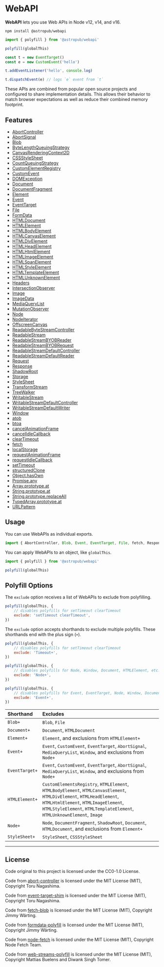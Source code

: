 # WebAPI

**WebAPI** lets you use Web APIs in Node v12, v14, and v16.

```shell
npm install @astropub/webapi
```

```js
import { polyfill } from '@astropub/webapi'

polyfill(globalThis)

const t = new EventTarget()
const e = new CustomEvent('hello')

t.addEventListener('hello', console.log)

t.dispatchEvent(e) // logs `e` event from `t`
```

These APIs are combined from popular open source projects and configured to share implementation details. This allows their behavior to match browser expectations as well as reduce their combined memory footprint.

## Features

- [AbortController](https://developer.mozilla.org/en-US/docs/Web/API/AbortController)
- [AbortSignal](https://developer.mozilla.org/en-US/docs/Web/API/AbortSignal)
- [Blob](https://developer.mozilla.org/en-US/docs/Web/API/Blob)
- [ByteLengthQueuingStrategy](https://developer.mozilla.org/en-US/docs/Web/API/ByteLengthQueuingStrategy)
- [CanvasRenderingContext2D](https://developer.mozilla.org/en-US/docs/Web/API/CanvasRenderingContext2D)
- [CSSStyleSheet](https://developer.mozilla.org/en-US/docs/Web/API/CSSStyleSheet)
- [CountQueuingStrategy](https://developer.mozilla.org/en-US/docs/Web/API/CountQueuingStrategy)
- [CustomElementRegistry](https://developer.mozilla.org/en-US/docs/Web/API/CustomElementRegistry)
- [CustomEvent](https://developer.mozilla.org/en-US/docs/Web/API/CustomEvent)
- [DOMException](https://developer.mozilla.org/en-US/docs/Web/API/DOMException)
- [Document](https://developer.mozilla.org/en-US/docs/Web/API/Document)
- [DocumentFragment](https://developer.mozilla.org/en-US/docs/Web/API/DocumentFragment)
- [Element](https://developer.mozilla.org/en-US/docs/Web/API/Element)
- [Event](https://developer.mozilla.org/en-US/docs/Web/API/Event)
- [EventTarget](https://developer.mozilla.org/en-US/docs/Web/API/EventTarget)
- [File](https://developer.mozilla.org/en-US/docs/Web/API/File)
- [FormData](https://developer.mozilla.org/en-US/docs/Web/API/FormData)
- [HTMLDocument](https://developer.mozilla.org/en-US/docs/Web/API/HTMLDocument)
- [HTMLElement](https://developer.mozilla.org/en-US/docs/Web/API/HTMLElement)
- [HTMLBodyElement](https://developer.mozilla.org/en-US/docs/Web/API/HTMLBodyElement)
- [HTMLCanvasElement](https://developer.mozilla.org/en-US/docs/Web/API/HTMLCanvasElement)
- [HTMLDivElement](https://developer.mozilla.org/en-US/docs/Web/API/HTMLDivElement)
- [HTMLHeadElement](https://developer.mozilla.org/en-US/docs/Web/API/HTMLHeadElement)
- [HTMLHtmlElement](https://developer.mozilla.org/en-US/docs/Web/API/HTMLHtmlElement)
- [HTMLImageElement](https://developer.mozilla.org/en-US/docs/Web/API/HTMLImageElement)
- [HTMLSpanElement](https://developer.mozilla.org/en-US/docs/Web/API/HTMLSpanElement)
- [HTMLStyleElement](https://developer.mozilla.org/en-US/docs/Web/API/HTMLStyleElement)
- [HTMLTemplateElement](https://developer.mozilla.org/en-US/docs/Web/API/HTMLTemplateElement)
- [HTMLUnknownElement](https://developer.mozilla.org/en-US/docs/Web/API/HTMLUnknownElement)
- [Headers](https://developer.mozilla.org/en-US/docs/Web/API/Headers)
- [IntersectionObserver](https://developer.mozilla.org/en-US/docs/Web/API/IntersectionObserver)
- [Image](https://developer.mozilla.org/en-US/docs/Web/API/Image)
- [ImageData](https://developer.mozilla.org/en-US/docs/Web/API/ImageData)
- [MediaQueryList](https://developer.mozilla.org/en-US/docs/Web/API/MediaQueryList)
- [MutationObserver](https://developer.mozilla.org/en-US/docs/Web/API/MutationObserver)
- [Node](https://developer.mozilla.org/en-US/docs/Web/API/Node)
- [NodeIterator](https://developer.mozilla.org/en-US/docs/Web/API/NodeIterator)
- [OffscreenCanvas](https://developer.mozilla.org/en-US/docs/Web/API/OffscreenCanvas)
- [ReadableByteStreamController](https://developer.mozilla.org/en-US/docs/Web/API/ReadableByteStreamController)
- [ReadableStream](https://developer.mozilla.org/en-US/docs/Web/API/ReadableStream)
- [ReadableStreamBYOBReader](https://developer.mozilla.org/en-US/docs/Web/API/ReadableStreamBYOBReader)
- [ReadableStreamBYOBRequest](https://developer.mozilla.org/en-US/docs/Web/API/ReadableStreamBYOBRequest)
- [ReadableStreamDefaultController](https://developer.mozilla.org/en-US/docs/Web/API/ReadableStreamDefaultController)
- [ReadableStreamDefaultReader](https://developer.mozilla.org/en-US/docs/Web/API/ReadableStreamDefaultReader)
- [Request](https://developer.mozilla.org/en-US/docs/Web/API/Request)
- [Response](https://developer.mozilla.org/en-US/docs/Web/API/Response)
- [ShadowRoot](https://developer.mozilla.org/en-US/docs/Web/API/ShadowRoot)
- [Storage](https://developer.mozilla.org/en-US/docs/Web/API/Storage)
- [StyleSheet](https://developer.mozilla.org/en-US/docs/Web/API/StyleSheet)
- [TransformStream](https://developer.mozilla.org/en-US/docs/Web/API/TransformStream)
- [TreeWalker](https://developer.mozilla.org/en-US/docs/Web/API/TreeWalker)
- [WritableStream](https://developer.mozilla.org/en-US/docs/Web/API/WritableStream)
- [WritableStreamDefaultController](https://developer.mozilla.org/en-US/docs/Web/API/WritableStreamDefaultController)
- [WritableStreamDefaultWriter](https://developer.mozilla.org/en-US/docs/Web/API/WritableStreamDefaultWriter)
- [Window](https://developer.mozilla.org/en-US/docs/Web/API/Window)
- [atob](https://developer.mozilla.org/en-US/docs/Web/API/atob)
- [btoa](https://developer.mozilla.org/en-US/docs/Web/API/btoa)
- [cancelAnimationFrame](https://developer.mozilla.org/en-US/docs/Web/API/cancelAnimationFrame)
- [cancelIdleCallback](https://developer.mozilla.org/en-US/docs/Web/API/cancelIdleCallback)
- [clearTimeout](https://developer.mozilla.org/en-US/docs/Web/API/clearTimeout)
- [fetch](https://developer.mozilla.org/en-US/docs/Web/API/fetch)
- [localStorage](https://developer.mozilla.org/en-US/docs/Web/API/localStorage)
- [requestAnimationFrame](https://developer.mozilla.org/en-US/docs/Web/API/requestAnimationFrame)
- [requestIdleCallback](https://developer.mozilla.org/en-US/docs/Web/API/requestIdleCallback)
- [setTimeout](https://developer.mozilla.org/en-US/docs/Web/API/setTimeout)
- [structuredClone](https://developer.mozilla.org/en-US/docs/Web/API/structuredClone)
- [Object.hasOwn](https://developer.mozilla.org/en-US/docs/Web/JavaScript/Reference/Global_Objects/Object/hasOwn)
- [Promise.any](https://developer.mozilla.org/en-US/docs/Web/JavaScript/Reference/Global_Objects/Promise/any)
- [Array.prototype.at](https://developer.mozilla.org/en-US/docs/Web/JavaScript/Reference/Global_Objects/Array/at)
- [String.prototype.at](https://developer.mozilla.org/en-US/docs/Web/JavaScript/Reference/Global_Objects/String/at)
- [String.prototype.replaceAll](https://developer.mozilla.org/en-US/docs/Web/JavaScript/Reference/Global_Objects/String/replaceAll)
- [TypedArray.prototype.at](https://developer.mozilla.org/en-US/docs/Web/JavaScript/Reference/Global_Objects/TypedArray/at)
- [URLPattern](https://developer.mozilla.org/en-US/docs/Web/API/URLPattern)

## Usage

You can use WebAPIs as individual exports.

```js
import { AbortController, Blob, Event, EventTarget, File, fetch, Response } from '@astropub/webapi'
```

You can apply WebAPIs to an object, like `globalThis`.

```js
import { polyfill } from '@astropub/webapi'

polyfill(globalThis)
```

## Polyfill Options

The `exclude` option receives a list of WebAPIs to exclude from polyfilling.

```js
polyfill(globalThis, {
	// disables polyfills for setTimeout clearTimeout
	exclude: 'setTimeout clearTimeout',
})
```

The `exclude` option accepts shorthands to exclude multiple polyfills. These shorthands end with the plus sign (`+`).

```js
polyfill(globalThis, {
	// disables polyfills for setTimeout clearTimeout
	exclude: 'Timeout+',
})
```

```js
polyfill(globalThis, {
	// disables polyfills for Node, Window, Document, HTMLElement, etc.
	exclude: 'Node+',
})
```

```js
polyfill(globalThis, {
	// disables polyfills for Event, EventTarget, Node, Window, Document, HTMLElement, etc.
	exclude: 'Event+',
})
```

| Shorthand      | Excludes |
|:-------------- |:-------- |
| `Blob+`        | `Blob`, `File` |
| `Document+`    | `Document`, `HTMLDocument` |
| `Element+`     | `Element`, and exclusions from `HTMLElement+` |
| `Event+`       | `Event`, `CustomEvent`, `EventTarget`, `AbortSignal`, `MediaQueryList`, `Window`, and exclusions from `Node+` |
| `EventTarget+` | `Event`, `CustomEvent`, `EventTarget`, `AbortSignal`, `MediaQueryList`, `Window`, and exclusions from `Node+` |
| `HTMLElement+` | `CustomElementsRegistry`, `HTMLElement`, `HTMLBodyElement`, `HTMLCanvasElement`, `HTMLDivElement`, `HTMLHeadElement`, `HTMLHtmlElement`, `HTMLImageElement`, `HTMLStyleElement`, `HTMLTemplateElement`, `HTMLUnknownElement`, `Image` |
| `Node+`        | `Node`, `DocumentFragment`, `ShadowRoot`, `Document`, `HTMLDocument`, and exclusions from `Element+` |
| `StyleSheet+`  | `StyleSheet`, `CSSStyleSheet` |

---



## License

Code original to this project is licensed under the CC0-1.0 License.

Code from [abort-controller](https://www.npmjs.com/package/abort-controller) is licensed under the MIT License (MIT), Copyright Toru Nagashima.

Code from [event-target-shim](https://www.npmjs.com/package/event-target-shim) is licensed under the MIT License (MIT), Copyright Toru Nagashima.

Code from [fetch-blob](https://www.npmjs.com/package/fetch-blob) is licensed under the MIT License (MIT), Copyright Jimmy Wärting.

Code from [formdata-polyfill](https://www.npmjs.com/package/formdata-polyfill) is licensed under the MIT License (MIT), Copyright Jimmy Wärting.

Code from [node-fetch](https://www.npmjs.com/package/node-fetch) is licensed under the MIT License (MIT), Copyright Node Fetch Team.

Code from [web-streams-polyfill](https://www.npmjs.com/package/web-streams-polyfill) is licensed under the MIT License (MIT), Copyright Mattias Buelens and Diwank Singh Tomer.
